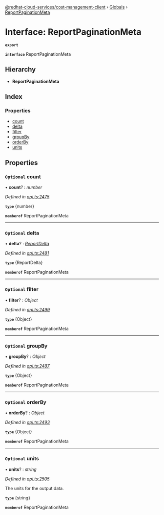 [@redhat-cloud-services/cost-management-client](../README.md) › [Globals](../globals.md) › [ReportPaginationMeta](reportpaginationmeta.md)

# Interface: ReportPaginationMeta

**`export`** 

**`interface`** ReportPaginationMeta

## Hierarchy

* **ReportPaginationMeta**

## Index

### Properties

* [count](reportpaginationmeta.md#optional-count)
* [delta](reportpaginationmeta.md#optional-delta)
* [filter](reportpaginationmeta.md#optional-filter)
* [groupBy](reportpaginationmeta.md#optional-groupby)
* [orderBy](reportpaginationmeta.md#optional-orderby)
* [units](reportpaginationmeta.md#optional-units)

## Properties

### `Optional` count

• **count**? : *number*

*Defined in [api.ts:2475](https://github.com/RedHatInsights/javascript-clients/blob/master/packages/cost-management/api.ts#L2475)*

**`type`** {number}

**`memberof`** ReportPaginationMeta

___

### `Optional` delta

• **delta**? : *[ReportDelta](reportdelta.md)*

*Defined in [api.ts:2481](https://github.com/RedHatInsights/javascript-clients/blob/master/packages/cost-management/api.ts#L2481)*

**`type`** {ReportDelta}

**`memberof`** ReportPaginationMeta

___

### `Optional` filter

• **filter**? : *Object*

*Defined in [api.ts:2499](https://github.com/RedHatInsights/javascript-clients/blob/master/packages/cost-management/api.ts#L2499)*

**`type`** {Object}

**`memberof`** ReportPaginationMeta

___

### `Optional` groupBy

• **groupBy**? : *Object*

*Defined in [api.ts:2487](https://github.com/RedHatInsights/javascript-clients/blob/master/packages/cost-management/api.ts#L2487)*

**`type`** {Object}

**`memberof`** ReportPaginationMeta

___

### `Optional` orderBy

• **orderBy**? : *Object*

*Defined in [api.ts:2493](https://github.com/RedHatInsights/javascript-clients/blob/master/packages/cost-management/api.ts#L2493)*

**`type`** {Object}

**`memberof`** ReportPaginationMeta

___

### `Optional` units

• **units**? : *string*

*Defined in [api.ts:2505](https://github.com/RedHatInsights/javascript-clients/blob/master/packages/cost-management/api.ts#L2505)*

The units for the output data.

**`type`** {string}

**`memberof`** ReportPaginationMeta
